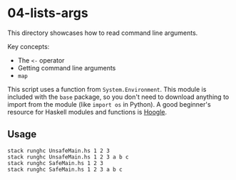 # 04-lists-args

This directory showcases how to read command line arguments.

Key concepts:
- The `<-` operator
- Getting command line arguments
- `map`

This script uses a function from `System.Environment`. This module is included
with the `base` package, so you don't need to download anything to import from
the module (like `import os` in Python). A good beginner's resource for Haskell
modules and functions is [Hoogle](http://haskell.org/hoogle).

## Usage

```
stack runghc UnsafeMain.hs 1 2 3
stack runghc UnsafeMain.hs 1 2 3 a b c
stack runghc SafeMain.hs 1 2 3
stack runghc SafeMain.hs 1 2 3 a b c
```
